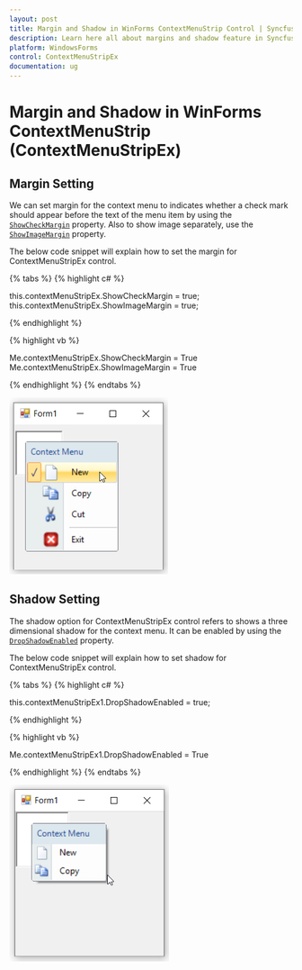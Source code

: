 ```yaml
---
layout: post
title: Margin and Shadow in WinForms ContextMenuStrip Control | Syncfusion
description: Learn here all about margins and shadow feature in Syncfusion Windows Forms ContextMenuStrip (ContextMenuStripEx) control and more.
platform: WindowsForms
control: ContextMenuStripEx
documentation: ug
---
```


# Margin and Shadow in WinForms ContextMenuStrip (ContextMenuStripEx)

## Margin Setting

We can set margin for the context menu to indicates whether a check mark should appear before the text of the menu item by using the [`ShowCheckMargin`](https://learn.microsoft.com/en-us/dotnet/api/system.windows.forms.toolstripdropdownmenu.showcheckmargin?redirectedfrom=MSDN&view=netframework-4.7.2#System_Windows_Forms_ToolStripDropDownMenu_ShowCheckMargin) property. Also to show image separately, use the [`ShowImageMargin`](https://learn.microsoft.com/en-us/dotnet/api/system.windows.forms.toolstripdropdownmenu.showimagemargin?redirectedfrom=MSDN&view=netframework-4.7.2#System_Windows_Forms_ToolStripDropDownMenu_ShowImageMargin) property.


The below code snippet will explain how to set the margin for ContextMenuStripEx control.

{% tabs %}
{% highlight c# %}

this.contextMenuStripEx.ShowCheckMargin = true;
this.contextMenuStripEx.ShowImageMargin = true;

{% endhighlight %}

{% highlight vb %}

Me.contextMenuStripEx.ShowCheckMargin = True
Me.contextMenuStripEx.ShowImageMargin = True

{% endhighlight %}
{% endtabs %}

![Margin Setting](MarginShadow_Images/Margin.png)

## Shadow Setting

The shadow option for ContextMenuStripEx control refers to shows a three dimensional shadow for the context menu. It can be enabled by using the [`DropShadowEnabled`](https://learn.microsoft.com/en-us/dotnet/api/system.windows.forms.toolstripdropdown.dropshadowenabled?redirectedfrom=MSDN&view=netframework-4.7.2#System_Windows_Forms_ToolStripDropDown_DropShadowEnabled) property.


The below code snippet will explain how to set shadow for ContextMenuStripEx control.

{% tabs %}
{% highlight c# %}

this.contextMenuStripEx1.DropShadowEnabled = true;

{% endhighlight %}

{% highlight vb %}

Me.contextMenuStripEx1.DropShadowEnabled = True

{% endhighlight %}
{% endtabs %}


![Shadow Setting](MarginShadow_Images/Shadow.png)

